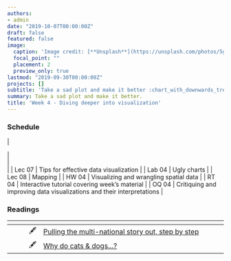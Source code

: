 ```yaml
---
authors:
- admin
date: "2019-10-07T00:00:00Z"
draft: false
featured: false
image:
  caption: 'Image credit: [**Unsplash**](https://unsplash.com/photos/5gGcn2PRrtc)'
  focal_point: ""
  placement: 2
  preview_only: true
lastmod: "2019-09-30T00:00:00Z"
projects: []
subtitle: 'Take a sad plot and make it better :chart_with_downwards_trend:'
summary: Take a sad plot and make it better.
title: 'Week 4 - Diving deeper into visualization'
---
```


### Schedule

| <div style="width:60px"></div>  | <div style="width:420px"></div> |  <div style="width:190px"></div>   |
| Lec 07 | Tips for effective data visualization |
| Lab 04 | Ugly charts |
| Lec 08 | Mapping |
| HW 04  | Visualizing and wrangling spatial data |
| RT 04  | Interactive tutorial covering week’s material |
| OQ 04  | Critiquing and improving data visualizations and their interpretations |

### Readings

| <div style="width:60px"></div>  | <div style="width:420px"></div>  |  <div style="width:190px"></div> |
|----:|---|---|
|  :fountain_pen:  | [Pulling the multi-national story out, step by step](https://junkcharts.typepad.com/junk_charts/2019/09/pulling-the-multi-national-story-out-step-by-step.html) | Optional
|  :fountain_pen:  | [Why do cats & dogs...?](https://whydocatsanddogs.com/) | Optional
